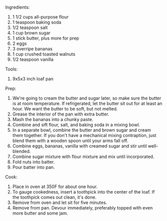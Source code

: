 Ingredients:

1. 1 1/2 cups all-purpose flour
2. 1 teaspoon baking soda
3. 1/2 teaspoon salt
4. 1 cup brown sugar
5. 1 stick butter, plus more for prep
6. 2 eggs
7. 3 overripe bananas
8. 1 cup crushed toasted walnuts
9. 1/2 teaspoon vanilla

Tools:

1. 9x5x3 inch loaf pan

Prep:

1. We're going to cream the butter and sugar later, so make sure the butter is at room temperature. If refrigerated, let the butter sit out for at least an hour. We want the butter to be soft, but not melted.
2. Grease the interior of the pan with extra butter.
3. Mash the bananas into a chunky paste.
4. Combine and sift flour, salt, and baking soda in a mixing bowl.
5. In a separate bowl, combine the butter and brown sugar and cream them together. If you don't have a mechanical mixing contraption, just blend them with a wooden spoon until your arms fall off.
6. Combine eggs, bananas, vanilla with creamed sugar and stir until well-blended.
7. Combine sugar mixture with flour mixture and mix until incorporated.
8. Fold nuts into batter.
9. Pour batter into pan.

Cook:

1. Place in oven at 350F for about one hour.
2. To gauge cookedness, insert a toothpick into the center of the loaf. If the toothpick comes out clean, it's done.
3. Remove from oven and let sit for five minutes.
4. Remove from pan. Devour immediately, preferably topped with even more butter and some jam.
